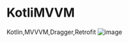 # KotliMVVM
Kotlin,MVVVM,Dragger,Retrofit
![image](https://user-images.githubusercontent.com/25169171/110784686-12f7d500-8292-11eb-8ea9-82de2044e33d.png)
